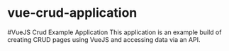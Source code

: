 # vue-crud-application
#VueJS Crud Example Application This application is an example build of creating CRUD pages using VueJS and accessing data via an API.
